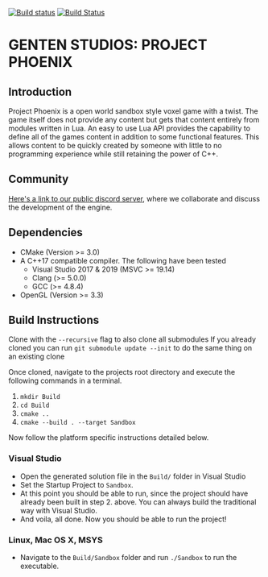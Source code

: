 [![Build status](https://ci.appveyor.com/api/projects/status/ks7mwo62678xjq3m?svg=true)](https://ci.appveyor.com/project/GentenStudios/phoenix)
[![Build Status](https://travis-ci.org/GentenStudios/Phoenix.svg?branch=develop)](https://travis-ci.org/GentenStudios/Phoenix)
# GENTEN STUDIOS: PROJECT PHOENIX
## Introduction
Project Phoenix is a open world sandbox style voxel game with a twist. The game itself does not provide any content but gets that content entirely from modules written in Lua. An easy to use Lua API provides the capability to define all of the games content in addition to some functional features. This allows content to be quickly created by someone with little to no programming experience while still retaining the power of C++. 

## Community
[Here's a link to our public discord server](https://discord.gg/XRttqAm), where we collaborate and discuss the development of the engine.

## Dependencies
- CMake (Version >= 3.0)
- A C++17 compatible compiler. The following have been tested
  - Visual Studio 2017 & 2019 (MSVC >= 19.14)
  - Clang (>= 5.0.0)
  - GCC (>= 4.8.4)
- OpenGL (Version >= 3.3)

## Build Instructions
Clone with the `--recursive` flag to also clone all submodules
If you already cloned you can run `git submodule update --init` to do the same thing on an existing clone

Once cloned, navigate to the projects root directory and execute the following commands in a terminal.

  1. `mkdir Build`
  2. `cd Build`
  3. `cmake ..`
  4. `cmake --build . --target Sandbox`

Now follow the platform specific instructions detailed below.

### Visual Studio
  - Open the generated solution file in the `Build/` folder in Visual Studio
  - Set the Startup Project to `Sandbox`.
  - At this point you should be able to run, since the project should have already been
    built in step 2. above. You can always build the traditional way with Visual Studio.
  - And voila, all done. Now you should be able to run the project!

### Linux, Mac OS X, MSYS
 
  - Navigate to the `Build/Sandbox` folder and run `./Sandbox` to run the executable.
